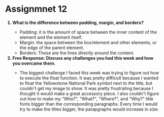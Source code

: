 <h1>Assignmnet 12</h2>
<p>
  <ol>
  <b><li>What is the difference between padding, margin, and borders?</li></b>
    <ul>
      <li>Padding: it is the amount of space between the inner content of the element and the element itself.</li>
      <li>Margin: the space between the box/element and other elements, or the edge of the parent element.</li>
      <li>Borders: These are the lines directly around the content.</li>
    </ul>
  <b><li>Free Response: Discuss any challenges you had this week and how you overcame them.</li></b>
    <ul>
      <li>The biggest challenge I faced this week was trying to figure out how to execute the float function. It was pretty difficult because I wanted to float the Yellowstone National Park symbol next to the title, but couldn't get my image to show. It was pretty frustrating because I thought it would make a great accessory piece. I also couldn't figure out how to make my "Who?", "What?", "Where?", and "Why?" title fonts bigger than the corresponding paragraphs. Every time I would try to make the titles bigger, the parapgraphs would increase in size.</li>
  </ol>
</p>
